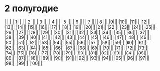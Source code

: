 # 2 полугодие

|  |  |
| 1 || |
| 2 |||
| 3 |||
| 4 |||
| 5 |||
| 6 |||
| 7 |||
| 8 |||
|9|||
|10|||
|11|||
|12|||
|13|||
|14|||
|15|||
|16|||
|17|||
|18|||
|19|||
|20|||
|21|||
|22|||
|23|||
|24|||
|25|||
|26|||
|27|||
|28|||
|29|||
|30|||
|31|||
|32|||
|33|||
|34|||
|35|||
|36|||
|37|||
|38|||
|39|||
|40|||
|41|||
|42|||
|43|||
|44|||
|45|||
|46|||
|47|||
|48|||
|49|||
|50|||
|51|||
|52|||
|53|||
|54|||
|55|||
|56|||
|57|||
|58|||
|59|||
|60|||
|61|||
|62|||
|63|||
|64|||
|65|||
|66|||
|67|||
|68|||
|69|||
|70|||
|71|||
|72|||
|73|||
|74|||
|75|||
|76|||
|77|||
|78|||
|79|||
|80|||
|81|||
|82|||
|83|||
|84|||
|85|||
|86|||
|87|||
|88|||
|89|||
|90|||
|91|||
|92|||
|93|||
|94|||
|95|||
|96|||
|97|||
|98|||
|99|||
|100|||
